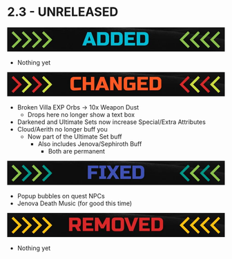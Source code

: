 # 2.3 - UNRELEASED

![](../.gitbook/assets/image%20%281%29.png)

* Nothing yet

![](../.gitbook/assets/image%20%282%29.png)

* Broken Villa EXP Orbs -&gt; 10x Weapon Dust
  * Drops here no longer show a text box
* Darkened and Ultimate Sets now increase Special/Extra Attributes
* Cloud/Aerith no longer buff you
  * Now part of the Ultimate Set buff
    * Also includes Jenova/Sephiroth Buff
      * Both are permanent

![](../.gitbook/assets/image%20%283%29.png)

* Popup bubbles on quest NPCs
* Jenova Death Music \(for good this time\)

![](../.gitbook/assets/image%20%284%29.png)

* Nothing yet

